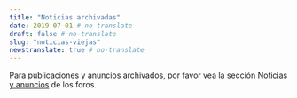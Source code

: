 ```yaml
---
title: "Noticias archivadas"
date: 2019-07-01 # no-translate
draft: false # no-translate
slug: "noticias-viejas"
newstranslate: true # no-translate
---
```


Para publicaciones y anuncios archivados, por favor vea la sección [Noticias y anuncios](https://forums.wz2100.net/viewforum.php?f=1) de los foros.
